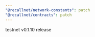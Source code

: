 ```yaml
---
"@recallnet/network-constants": patch
"@recallnet/contracts": patch
---
```


testnet v0.1.10 release
